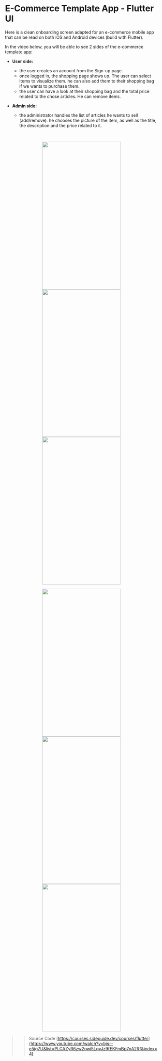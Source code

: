 # E-Commerce Template App  - Flutter UI

Here is a clean onboarding screen adapted for an e-commerce mobile app that can be read on both iOS and Android devices (build with Flutter). 

In the video below, you will be able to see 2 sides of the e-commerce template app: 
- **User side:** 
    - the user creates an account from the Sign-up page. 
    - once logged in, the shopping page shows up. The user can select items to visualize them. he can also add them to their shopping bag if we wants to purchase them.  
    - the user can have a look at their shopping bag and the total price related to the chose articles. He can remove items. 

- **Admin side:**
    - the administrator handles the list of articles he wants to sell (add/remove). he chooses the picture of the item, as well as the title, the description and the price related to it. 
    
<br />

<p align="center">
<img src="https://www.cjoint.com/doc/23_05/MEslxQLQEHK_Screenshot-2023-05-18-at-13.22.20.png" height="487" width="259">
<img src="https://www.cjoint.com/doc/23_05/MEslyRERCiK_Screenshot-2023-05-18-at-13.22.35.png" height="487" width="259">
<img src="https://www.cjoint.com/doc/23_05/MEslzi71aFK_Screenshot-2023-05-18-at-13.22.57.png" height="487" width="259">
<p align="center">
<img src="https://www.cjoint.com/doc/23_05/MEslxQLQEHK_Screenshot-2023-05-18-at-13.22.20.png" height="487" width="259">
<img src="https://www.cjoint.com/doc/23_05/MEslAmCUfAK_Screenshot-2023-05-18-at-13.23.11.png" height="487" width="259">
<img src="https://www.cjoint.com/doc/23_05/MEslAKFZMbK_Screenshot-2023-05-18-at-13.23.23.png" height="487" width="259">

>> Source Code
[https://courses.sideguide.dev/courses/flutter](https://www.youtube.com/watch?v=bjs--e5ig7U&list=PLCAZyR6zw2pwi5LqvJz9fEKFmBp7nA2Rf&index=4)
